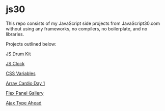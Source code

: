 # js30
This repo consists of my JavaScript side projects from JavaScript30.com without using any frameworks, no compilers, no boilerplate, and no libraries.

Projects outlined below:

<a href="https://hthanki.github.io/js30/01DrumKit/" target="_blank">JS Drum Kit</a>

<a href="https://hthanki.github.io/js30/02JSClock/" target="_blank">JS Clock</a>

<a href="https://hthanki.github.io/js30/03CSSVariables/" target="_blank">CSS Variables</a>

<a href="https://hthanki.github.io/js30/04ArrayCardioDay1/" target="_blank">Array Cardio Day 1</a>

<a href="https://hthanki.github.io/js30/05FlexPanelGallery/" target="_blank">Flex Panel Gallery</a>

<a href="https://hthanki.github.io/js30/06AjaxTypeAhead/" target="_blank">Ajax Type Ahead</a>